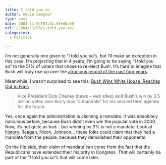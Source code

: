 ```yaml
---
title: I told you so
author: Kevin Dangoor
type: post
date: 2004-11-04T04:51:55+00:00
url: /2004/11/03/i-told-you-so/
categories:
  - Politics

---
```

I&#8217;m not generally one given to &#8220;I told you so&#8221;s, but I&#8217;ll make an exception in this case. I&#8217;m projecting that in 4 years, I&#8217;m going to be saying &#8220;I told you so&#8221; to the 51% of voters that chose to re-elect Bush. It&#8217;s hard to imagine that Bush will truly rise up over the [atrocious record of the past four years][1].

Meanwhile, I wasn&#8217;t surprised to see this: [Bush Wins White House, Reaches Out to Foes][2]

> Vice President Dick Cheney (news &#8211; web sites) said Bush&#8217;s win by 3.5 million votes over Kerry was &#8220;a mandate&#8221; for his second term agenda for the future.

Yes, once again the administration is claiming a mandate. It was absolutely ridiculous before, because Bush didn&#8217;t even win the popular vote in 2000. Now, it&#8217;s not quite as bad&#8230; but winning by 3% is not a mandate. Look at [history][3]. Reagan, Nixon, Johnson&#8230; these folks could claim that they had a mandate from the people, because they demolished their opponents.
  
On the flip side, their claim of mandate can come from the fact that the Republicans have extended their majority in Congress. _That_ will certainly be part of the &#8220;I told you so&#8221;s that will come later.

 [1]: http://www.thenation.com/doc.mhtml?i=20041108&s=facts
 [2]: http://story.news.yahoo.com/news?tmpl=story&cid=578&e=1&u=/nm/20041103/ts_nm/election_dc "Yahoo! News - Bush Wins White House, Reaches Out to Foes"
 [3]: http://www.infoplease.com/ipa/A0781450.html